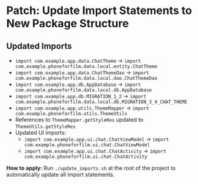 # Patch: Update Import Statements to New Package Structure

## Updated Imports
- `import com.example.app.data.ChatTheme` → `import com.example.phoneforfilm.data.local.entity.ChatTheme`
- `import com.example.app.data.ChatThemeDao` → `import com.example.phoneforfilm.data.local.dao.ChatThemeDao`
- `import com.example.app.db.AppDatabase` → `import com.example.phoneforfilm.data.local.db.AppDatabase`
- `import com.example.app.db.MIGRATION_1_2` → `import com.example.phoneforfilm.data.local.db.MIGRATION_3_4_CHAT_THEME`
- `import com.example.app.utils.ThemeMapper` → `import com.example.phoneforfilm.utils.ThemeUtils`
- References to `ThemeMapper.getStyleRes` updated to `ThemeUtils.getStyleRes`
- Updated UI imports:
  - `import com.example.app.ui.chat.ChatViewModel` → `import com.example.phoneforfilm.ui.chat.ChatViewModel`
  - `import com.example.app.ui.chat.ChatActivity` → `import com.example.phoneforfilm.ui.chat.ChatActivity`

**How to apply:**
Run `./update_imports.sh` at the root of the project to automatically update all import statements.
